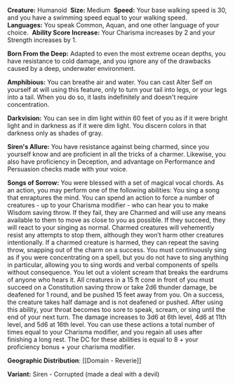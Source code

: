 **Creature:** Humanoid 
**Size:** Medium 
**Speed:** Your base walking speed is 30, and you have a swimming speed equal to your walking speed. 
**Languages:** You speak Common, Aquan, and one other language of your choice. 
**Ability Score Increase:** Your Charisma increases by 2 and your Strength increases by 1. 

**Born From the Deep:** Adapted to even the most extreme ocean depths, you have resistance to cold damage, and you ignore any of the drawbacks caused by a deep, underwater environment. 

**Amphibious:** You can breathe air and water. You can cast Alter Self on yourself at will using this feature, only to turn your tail into legs, or your legs into a tail. When you do so, it lasts indefinitely and doesn't require concentration. 

**Darkvision:** You can see in dim light within 60 feet of you as if it were bright light and in darkness as if it were dim light. You discern colors in that darkness only as shades of gray. 

**Siren's Allure:** You have resistance against being charmed, since you yourself know and are proficient in all the tricks of a charmer. Likewise, you also have proficiency in Deception, and advantage on Performance and Persuasion checks made with your voice. 

**Songs of Sorrow:** You were blessed with a set of magical vocal chords. As an action, you may perform one of the following abilities: You sing a song that enraptures the mind. You can spend an action to force a number of creatures - up to your Charisma modifier - who can hear you to make Wisdom saving throw. If they fail, they are Charmed and will use any means available to them to move as close to you as possible. If they succeed, they will react to your singing as normal. Charmed creatures will vehemently resist any attempts to stop them, although they won’t harm other creatures intentionally. If a charmed creature is harmed, they can repeat the saving throw, snapping out of the charm on a success. You must continuously sing as if you were concentrating on a spell, but you do not have to sing anything in particular, allowing you to sing words and verbal components of spells without consequence. You let out a violent scream that breaks the eardrums of anyone who hears it. All creatures in a 15 ft cone in front of you must succeed on a Constitution saving throw or take 2d6 thunder damage, be deafened for 1 round, and be pushed 15 feet away from you. On a success, the creature takes half damage and is not deafened or pushed. After using this ability, your throat becomes too sore to speak, scream, or sing until the end of your next turn. The damage increases to 3d6 at 6th level, 4d6 at 11th level, and 5d6 at 16th level. You can use these actions a total number of times equal to your Charisma modifier, and you regain all uses after finishing a long rest. The DC for these abilities is equal to 8 + your proficiency bonus + your charisma modifier.

**Geographic Distribution**: [[Domain - Reverie]]

**Variant:** Siren - Corrupted (made a deal with a devil)